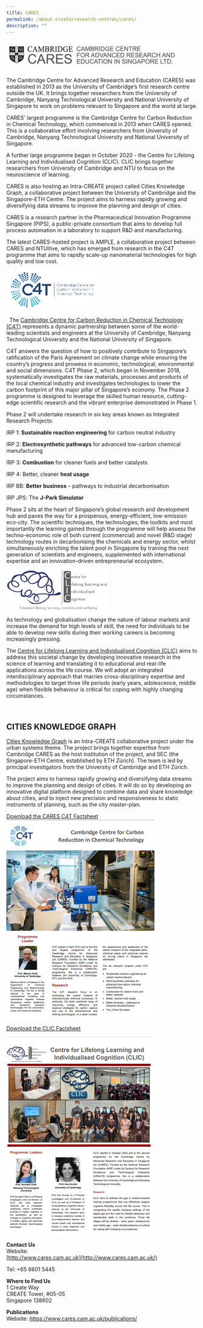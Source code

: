 ```yaml
---
title: CARES
permalink: /about-create/research-centres/cares/
description: ""
---
```

![](/images/1cares-450.png)

The Cambridge Centre for Advanced Research and Education (CARES) was established in 2013 as the University of Cambridge’s first research centre outside the UK. It brings together researchers from the University of Cambridge, Nanyang Technological University and National University of Singapore to work on problems relevant to Singapore and the world at large.  

CARES' largest programme is the Cambridge Centre for Carbon Reduction in Chemical Technology, which commenced in 2013 when CARES opened. This is a collaborative effort involving researchers from University of Cambridge, Nanyang Technological University and National University of Singapore.

A further large programme began in October 2020 - the Centre for Lifelong Learning and Individualised Cognition (CLIC). CLIC brings together researchers from University of Cambridge and NTU to focus on the neuroscience of learning.

CARES is also hosting an Intra-CREATE project called Cities Knowledge Graph, a collaborative project between the University of Cambridge and the Singapore-ETH Centre. The project aims to harness rapidly growing and diversifying data streams to improve the planning and design of cities. 

CARES is a research partner in the Pharmaceutical Innovation Programme Singapore (PIPS), a public-private consortium that aims to develop full process automation in a laboratory to support R&D and manufacturing. 

The latest CARES-hosted project is AMPLE, a collaborative project between CARES and NTUitive, which has emerged from research in the C4T programme that aims to rapidly scale-up nanomaterial technologies for high quality and low cost.  

 ![](/images/2c4t_logo-02d1d2697513174ec0b8197ee7d66ef53d.png)

 
The [Cambridge Centre for Carbon Reduction in Chemical Technology (C4T)](https://www.cares.cam.ac.uk/research/c4t-project/) represents a dynamic partnership between some of the world-leading scientists and engineers at the University of Cambridge, Nanyang Technological University and the National University of Singapore.

C4T answers the question of how to positively contribute to Singapore’s ratification of the Paris Agreement on climate change while ensuring the country’s progress and prowess in economic, technological, environmental and social dimensions. C4T Phase 2, which began in November 2018, systematically investigates the raw materials, processes and products of the local chemical industry and investigates technologies to lower the carbon footprint of this major pillar of Singapore’s economy. The Phase 2 programme is designed to leverage the skilled human resource, cutting-edge scientific research and the vibrant enterprise demonstrated in Phase 1.

Phase 2 will undertake research in six key areas known as Integrated Research Projects:

IRP 1: **Sustainable reaction engineering** for carbon neutral industry

IRP 2: **Electrosynthetic pathways** for advanced low-carbon chemical manufacturing

IRP 3: **Combustion** for cleaner fuels and better catalysts

IRP 4: Better, cleaner **heat usage**

IRP BB: **Better business** – pathways to industrial decarbonisation

IRP JPS: The **J-Park Simulator**

Phase 2 sits at the heart of Singapore’s global research and development hub and paves the way for a prosperous, energy-efficient, low-emission eco-city. The scientific techniques, the technologies, the toolkits and most importantly the learning gained through the programme will help assess the techno-economic role of both current (commercial) and novel (R&D stage) technology routes in decarbonising the chemicals and energy sector, whilst simultaneously enriching the talent pool in Singapore by training the next generation of scientists and engineers, supplemented with international expertise and an innovation-driven entrepreneurial ecosystem.  
  
  
![](/images/3smaller-clic-logo.png)

As technology and globalisation change the nature of labour markets and increase the demand for high levels of skill, the need for individuals to be able to develop new skills during their working careers is becoming increasingly pressing.  
  
The [Centre for Lifelong Learning and Individualised Cognition (CLIC)](https://www.cares.cam.ac.uk/research/clic/) aims to address this societal change by developing innovative research in the science of learning and translating it to educational and real-life applications across the life course. We will adopt an integrated interdisciplinary approach that marries cross-disciplinary expertise and methodologies to target three life periods (early years, adolescence, middle age) when flexible behaviour is critical for coping with highly changing circumstances.  
  
 
 
CITIES KNOWLEDGE GRAPH
----------------------

[Cities Knowledge Graph](https://www.cares.cam.ac.uk/research/cities/) is an Intra-CREATE collaborative project under the urban systems theme. The project brings together expertise from Cambridge CARES as the host institution of the project, and SEC (the Singapore-ETH Centre, established by ETH Zürich). The team is led by principal investigators from the University of Cambridge and ETH Zürich.

The project aims to harness rapidly growing and diversifying data streams to improve the planning and design of cities. It will do so by developing an innovative digital platform designed to combine data and share knowledge about cities, and to inject new precision and responsiveness to static instruments of planning, such as the city master-plan.


[Download the CARES C4T Factsheet](/files/1c4t-fact-sheet.pdf)
![](/images/Screenshot%202023-03-28%20142826.png)


[Download the CLIC Factsheet](/files/2clic-fact-sheet.pdf)

![](/images/Screenshot%202023-03-28%20142948.png)


**Contact Us**  
Website:  
[http://www.cares.cam.ac.uk](http://www.cares.cam.ac.uk/)

Tel: +65 6601 5445

**Where to Find Us**  
1 Create Way  
CREATE Tower, #05-05  
Singapore 138602

**Publications**  
Website:
https://www.cares.cam.ac.uk/publications/